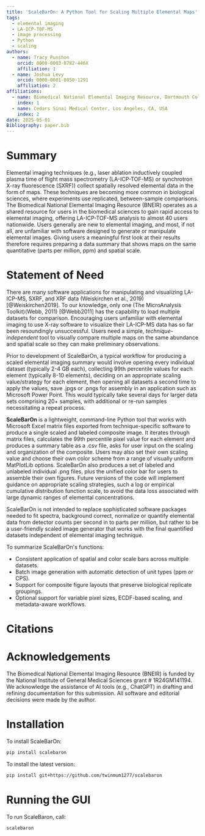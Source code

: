 ```yaml
---
title: 'ScaleBarOn: A Python Tool for Scaling Multiple Elemental Maps'
tags:
  - elemental imaging
  - LA-ICP-TOF-MS
  - image processing
  - Python
  - scaling
authors:
  - name: Tracy Punshon
    orcid: 0000-0003-0782-446X
    affiliation: 1
  - name: Joshua Levy
    orcid: 0000-0001-8050-1291
    affiliation: 2
affiliations:
  - name: Biomedical National Elemental Imaging Resource, Dartmouth College, Hanover, NH, USA
    index: 1
  - name: Cedars Sinai Medical Center, Los Angeles, CA, USA
    index: 2
date: 2025-05-01
Bibliography: paper.bib
---
```


# Summary

Elemental imaging techniques (e.g., laser ablation inductively coupled plasma time of flight mass spectrometry (LA-ICP-TOF-MS) or synchrotron X-ray fluorescence (SXRF)) collect spatially resolved elemental data in the form of maps. These techniques are becoming more common in biological sciences, where experiments use replicated, between-sample comparisons. The Biomedical National Elemental Imaging Resource (BNEIR) operates as a shared resource for users in the biomedical sciences to gain rapid access to elemental imaging, offering LA-ICP-TOF-MS analysis to almost 40 users nationwide. Users generally are new to elemental imaging, and most, if not all, are unfamiliar with software designed to generate or manipulate elemental images. Giving users a meaningful first look at their results therefore requires preparing a data summary that shows maps on the same quantitative (parts per million, ppm) and spatial scale. 

# Statement of Need

There are many software applications for manipulating and visualizing LA-ICP-MS, SXRF, and XRF data (Weiskirchen et al., 2019) [@Weiskirchen2019]. To our knowledge, only one (The MicroAnalysis Toolkit)(Webb, 2011) [@Webb2011] has the capability to load multiple datasets for comparison. Encouraging users unfamiliar with elemental imaging to use X-ray software to visualize their LA-ICP-MS data has so far been resoundingly unsuccessful. Users need a simple, *technique-independent* tool to visually compare multiple maps on the same abundance and spatial scale so they can make preliminary observations. 

Prior to development of ScaleBarOn, a typical workflow for producing a scaled elemental imaging summary would involve opening every individual dataset (typically 2-4 GB each), collecting 99th percentile values for each element (typically 8-10 elements), deciding on an appropriate scaling value/strategy for each element, then opening all datasets a second time to apply the values, save .jpgs or .pngs for assembly in an application such as Microsoft Power Point. This would typically take several days for larger data sets comprising 20+ samples, with additional or re-run samples necessitating a repeat process.

**ScaleBarOn** is a lightweight, command-line Python tool that works with Microsoft Excel matrix files exported from technique-specific software to produce a single scaled and labeled composite image. It iterates through matrix files, calculates the 99th percentile pixel value for each element and produces a summary table as a .csv file, asks for user input on the scaling and organization of the composite. Users may also set their own scaling value and choose their own color scheme from a range of visually uniform MatPlotLib options. ScaleBarOn also produces a set of labeled and unlabeled individual .png files, plus the unified color bar for users to assemble their own figures. Future versions of the code will implement guidance on appropriate scaling strategies, such a log or empirical cumulative distribution function scale, to avoid the data loss associated with large dynamic ranges of elemental concentrations. 

ScaleBarOn is not intended to replace sophisticated software packages needed to fit spectra, background correct, normalize or quantify elemental data from detector counts per second in to parts per million, but rather to be a user-friendly scaled image generator that works with the final quantified datasets independent of elemental imaging technique.  

To summarize ScaleBarOn's functions:

- Consistent application of spatial and color scale bars across multiple datasets.
- Batch image generation with automatic detection of unit types (ppm or CPS).
- Support for composite figure layouts that preserve biological replicate groupings.
- Optional support for variable pixel sizes, ECDF-based scaling, and metadata-aware workflows.

# Citations


# Acknowledgements

The Biomedical National Elemental Imaging Resource (BNEIR) is funded by the National Institute of General Medical Sciences grant # 1R24GM141194. We acknowledge the assistance of AI tools (e.g., ChatGPT) in drafting and refining documentation for this submission. All software and editorial decisions were made by the author.

# Installation

To install ScaleBarOn:

```bash
pip install scalebaron
```

To install the latest version:

```bash
pip install git+https://github.com/twinmum1277/scalebaron
```

# Running the GUI

To run ScaleBaron, call:

```bash
scalebaron
```